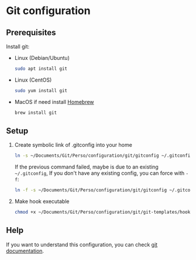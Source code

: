 # Git configuration

## Prerequisites

Install git:
- Linux (Debian/Ubuntu)
    ```bash
    sudo apt install git
    ```
- Linux (CentOS)
    ```bash
    sudo yum install git
    ```
- MacOS
    if need install [Homebrew](https://brew.sh/)
    ```bash
    brew install git
    ```

## Setup

1. Create symbolic link of .gitconfig into your home
    ```bash
    ln -s ~/Documents/Git/Perso/configuration/git/gitconfig ~/.gitconfig
    ```
    If the previous command failed, maybe is due to an existing `~/.gitconfig`, If you don't have any existing config, you can force with `-f`:
    ```bash
    ln -f -s ~/Documents/Git/Perso/configuration/git/gitconfig ~/.gitconfig
    ```
2. Make hook executable
    ```bash
    chmod +x ~/Documents/Git/Perso/configuration/git/git-templates/hooks/*
    ```

## Help

If you want to understand this configuration, you can check [git documentation](https://git-scm.com/doc).